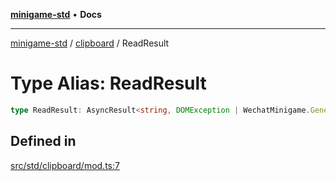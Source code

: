 [**minigame-std**](../../../README.md) • **Docs**

***

[minigame-std](../../../README.md) / [clipboard](../README.md) / ReadResult

# Type Alias: ReadResult

```ts
type ReadResult: AsyncResult<string, DOMException | WechatMinigame.GeneralCallbackResult>;
```

## Defined in

[src/std/clipboard/mod.ts:7](https://github.com/JiangJie/minigame-std/blob/b22fceadbb04574df41eed36a50100fba3cc5e73/src/std/clipboard/mod.ts#L7)
